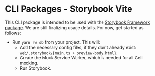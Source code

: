 # CLI Packages - Storybook Vite

This CLI package is intended to be used with the [Storybook Framework package](../../storybook/README.md). We are still finalizing usage details.
For now, get started as follows:

- Run `yarn rw sb` from your project. This will:
  - Add the necessary config files, if they don't already exist: `web/.storybook/{main.ts + preview-body.html}`.
  - Create the Mock Service Worker, which is needed for all Cell mocking.
  - Run Storybook.
